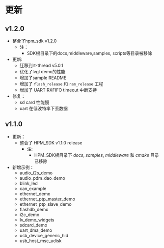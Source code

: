 # 更新

## v1.2.0
- 整合了hpm_sdk v1.2.0
  - 注：
    - SDK根目录下的docs,middleware,samples, scripts等目录被移除
- 更新:
  - 迁移到rt-thread v5.0.1
  - 优化了lvgl demo的性能
  - 增加了sample README
  - 增加了 `flash_release` 和 `ram_release` 工程
  - 增加了 UART RXFIFO timeout 中断支持
- 修复：
  - sd card 性能慢
  - uart 在低波特率下丢数据 

## v1.1.0

- 更新：
  - 整合了 HPM_SDK v1.1.0 release
    - 注:
      - HPM_SDK根目录下 *docs*, *samples*, *middleware* 和 *cmake* 目录已移除
- 新增示例：
  - audio_i2s_demo
  - audio_pdm_dao_demo
  - blink_led
  - can_example
  - ethernet_demo
  - ethernet_ptp_master_demo
  - ethernet_ptp_slave_demo
  - flashdb_demo
  - i2c_demo
  - lv_demo_widgets
  - sdcard_demo
  - uart_dma_demo
  - usb_device_generic_hid
  - usb_host_msc_udisk
